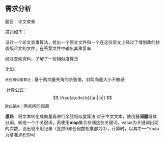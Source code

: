 ## 需求分析

题目：论文查重

描述如下：

设计一个论文查重算法，给出一个原文文件和一个在这份原文上经过了增删改的抄袭版论文的文件，在答案文件中输出其重复率

经过查阅资料，了解了一些相似度算法

比如：

`余弦相似度算法：`基于两向量夹角的余弦值，对两向量大小不敏感

​	计算公式：
$$
\frac{a\cdot b}{|a|| b|}
$$
`欧氏距离：`两点间的距离

**思路**：将文本转化成向量再进行余弦相似度算法
对于中文文本，使用**分词器**将其分词，转成一个个关键词，再使用**map**集合存储这些关键词，value为关键词出现的次数，没出现不用记录（显然0和任何数相乘都为0），计算时，以其中一个map为基准点积即可
